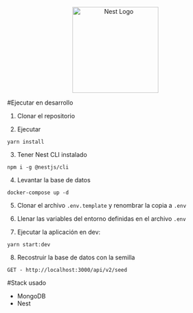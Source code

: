 <p align="center">
  <a href="http://nestjs.com/" target="blank"><img src="https://nestjs.com/img/logo-small.svg" width="200" alt="Nest Logo" /></a>
</p>

#Ejecutar en desarrollo

1. Clonar el repositorio

2. Ejecutar
```
yarn install
```

3. Tener Nest CLI instalado
```
npm i -g @nestjs/cli
```

4. Levantar la base de datos
```
docker-compose up -d
```

5. Clonar el archivo ```.env.template``` y renombrar la copia a ```.env```

6. Llenar las variables del entorno definidas en el archivo ```.env```

7. Ejecutar la aplicación en dev:
```
yarn start:dev
```

8. Recostruir la base de datos con la semilla
```
GET - http://localhost:3000/api/v2/seed
```

#Stack usado

* MongoDB
* Nest